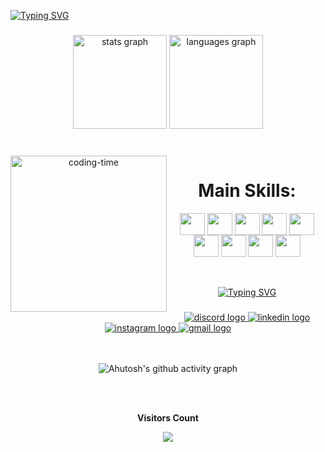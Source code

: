 [![Typing SVG](https://readme-typing-svg.herokuapp.com?font=Fira+Code&size=45&pause=1000&color=A121A7F3&center=true&vCenter=true&random=false&width=1100&height=70&lines=Hi%2C+my+name+is+Brian)](https://git.io/typing-svg)<br>



###


###
<div align="center">
  <img src="https://github-readme-stats.vercel.app/api?username=briansnack&hide_title=false&hide_rank=false&show_icons=true&include_all_commits=true&count_private=true&disable_animations=false&theme=ocean_dark&locale=en&hide_border=false&order=1" height="150" alt="stats graph"  />
  <img src="https://github-readme-stats.vercel.app/api/top-langs?username=briansnack&locale=en&hide_title=false&layout=compact&card_width=320&langs_count=5&theme=ocean_dark&hide_border=false&order=2" height="150" alt="languages graph"  />
</div>

###
<div align="center" >
  <div style="display: inline_block"><br>
    <img align="left" height="250" alt="coding-time" src="code.gif">
    <h1 align="center">Main Skills:</h1>
    <img align="center" height="35" width="40" src="https://cdn.jsdelivr.net/gh/devicons/devicon/icons/html5/html5-original.svg">
    <img align="center" height="35" width="40" src="https://cdn.jsdelivr.net/gh/devicons/devicon/icons/css3/css3-original.svg">
    <img align="center" height="35" width="40" src="https://cdn.jsdelivr.net/gh/devicons/devicon/icons/javascript/javascript-original.svg">
    <img align="center" height="35" width="40" src="https://cdn.jsdelivr.net/gh/devicons/devicon/icons/c/c-original.svg">
    <img align="center" height="35" width="40" src="https://cdn.jsdelivr.net/gh/devicons/devicon/icons/mysql/mysql-original.svg">
    <img align="center" height="35" width="40" src="https://cdn.jsdelivr.net/gh/devicons/devicon/icons/java/java-original.svg">
    <img align="center" height="35" width="40" src="https://cdn.jsdelivr.net/gh/devicons/devicon/icons/csharp/csharp-original.svg">
    <img align="center" height="35" width="40" src="https://cdn.jsdelivr.net/gh/devicons/devicon/icons/php/php-original.svg">
    <img align="center" height="35" width="40" src="https://cdn.jsdelivr.net/gh/devicons/devicon/icons/react/react-original.svg">
   </div>



<br>
<br>

[![Typing SVG](https://readme-typing-svg.herokuapp.com?font=Fira+Code&size=30&pause=1000&color=A121A7F3&center=true&vCenter=true&random=false&width=1100&height=70&lines=My+Social+Medias)](https://git.io/typing-svg)
###

<div align="center"> 
  <a href="https://discord.com/channels/@snzk0" target="_blank"> <img src="https://img.shields.io/badge/Discord-7289DA?style=for-the-badge&logo=discord&logoColor=white" alt="discord logo"  /> </a> 
  <a href="https://www.linkedin.com/in/brian-snack/" target="_blank"> <img src="https://img.shields.io/badge/LinkedIn-0077B5?style=for-the-badge&logo=linkedin&logoColor=white" alt="linkedin logo"  /> </a>
  <a href="https://www.instagram.com/brian_snack_/" target="_blank"> <img src="https://img.shields.io/badge/Instagram-E4405F?style=for-the-badge&logo=instagram&logoColor=white" alt="instagram logo"  /> </a> 
  <a href="https://mail.google.com/mail/u/0/#inbox?compose=GTvVlcSBmXMJRXmGfwvzRMvNhgFvwZwWrgkLMzmTKnqLmpQmmJgzsXnNjjMKdqtxMpgHhcPwPFFDz" target="_blank"> <img src="https://img.shields.io/badge/Gmail-D14836?style=for-the-badge&logo=gmail&logoColor=white" alt="gmail logo"  /> </a> 
</div>

<br>
<br>


  
![Ahutosh's github activity graph](https://ssr-contributions-svg.vercel.app/_/briansnack?chart=3dbar&gap=0.6&scale=2&gradient=true&flatten=2&animation=wave&animation_duration=1&animation_delay=0.05&animation_amplitude=20&animation_frequency=0.5&animation_wave_center=10_0&format=svg&weeks=30&theme=green&dark=true)

</div>
<br>
<br>
<p align="center"><b>Visitors Count</b></p> 


<p align="center"><img align="center" src="https://visit-counter.vercel.app/counter.png?page=https%3A%2F%2Fgithub.com%2Fbriansnack&s=50&c=a079c7&bg=00000000&no=7&ff=digi&tb=Visits%3A++&ta=" /></p> 
<br>
